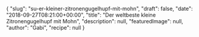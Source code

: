 {
    "slug": "su-er-kleiner-zitronengugelhupf-mit-mohn",
    "draft": false,
    "date": "2018-09-27T08:21:00+00:00",
    "title": "Der weltbeste kleine Zitronengugelhupf mit Mohn",
    "description": null,
    "featuredImage": null,
    "author": "Gabi",
    "recipe": null
}

